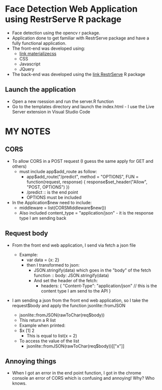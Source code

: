 # Face Detection Web Application using RestrServe R package
- Face detection using the opencv r package.
- Application done to get familiar with RestrServe package and have a fully functional application.
- The front-end was developed using:
    - [link materializecss](https://materializecss.com/)
    - CSS
    - Javascript
    - JQuery
- The back-end was developed using the [link RestrServe](https://restrserve.org/) R package

## Launch the application
- Open a new rsession and run the server.R function
- Go to the templates directory and launch the index.html - I use the Live Server extension in Visual Studio Code 




# MY NOTES
## CORS
- To allow CORS in a POST request (I guess the same apply for GET and others)
    - must include app$add_route as follow:
        - app$add_route("/predict", method = "OPTIONS", FUN = function(request, response) {
            response$set_header("Allow", "POST, OPTIONS")
            })
        - /predict :: is the end point
        - OPTIONS must be included
- In the Application$new need to include:
    - middleware = list(CORSMiddleware$new())
    - Also included content_type = "application/json" - it is the response type I am sending back


## Request body
- From the front end web application, I send via fetch a json file
    - Example:
        - var data = {x: 2}
        - then I transformed to json:
            - JSON.stringify(data) which goes in the "body" of the fetch function :: body: JSON.stringify(data)
            - And set the header of the fetch:
                - headers: {
                    "Content-Type": "application/json" // this is the content type I am send to the API
                }

- I am sending a json from the front end web application, so I take the request$body and apply the function jsonlite::fromJSON
    - jsonlite::fromJSON(rawToChar(req$body))
    - This return a R list
    - Example when printed:
    - $x
      [1] 2
        - This is equal to list(x = 2)
    - To access the value of the list
        - jsonlite::fromJSON(rawToChar(req$body))[["x"]]

## Annoying things
- When I got an error in the end point function, I got in the chrome console an error of CORS which is confusing and annoying! Why? Who knows.